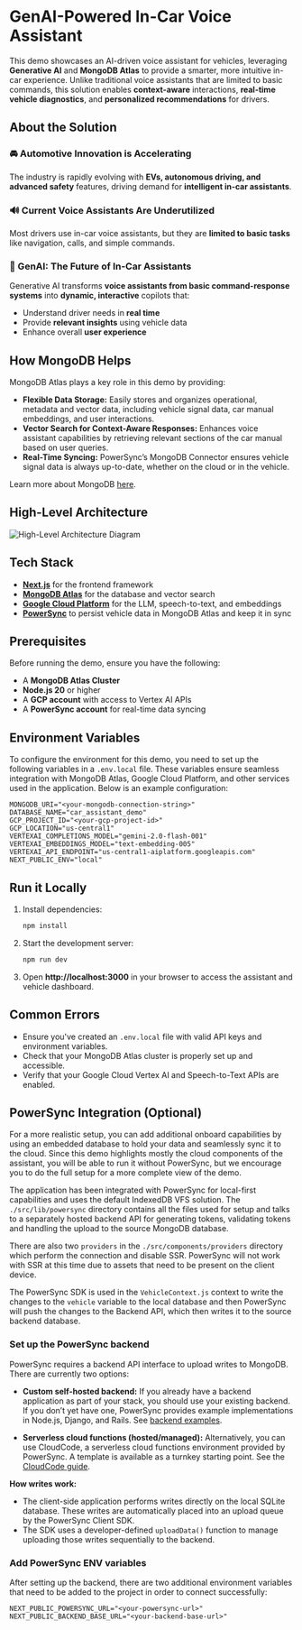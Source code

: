 # GenAI-Powered In-Car Voice Assistant

This demo showcases an AI-driven voice assistant for vehicles, leveraging **Generative AI** and **MongoDB Atlas** to provide a smarter, more intuitive in-car experience. Unlike traditional voice assistants that are limited to basic commands, this solution enables **context-aware** interactions, **real-time vehicle diagnostics**, and **personalized recommendations** for drivers.

## About the Solution

### 🚘 Automotive Innovation is Accelerating

The industry is rapidly evolving with **EVs, autonomous driving, and advanced safety** features, driving demand for **intelligent in-car assistants**.

### 🔊 Current Voice Assistants Are Underutilized

Most drivers use in-car voice assistants, but they are **limited to basic tasks** like navigation, calls, and simple commands.

### 🤖 GenAI: The Future of In-Car Assistants

Generative AI transforms **voice assistants from basic command-response systems** into **dynamic, interactive** copilots that:

- Understand driver needs in **real time**
- Provide **relevant insights** using vehicle data
- Enhance overall **user experience**

## How MongoDB Helps

MongoDB Atlas plays a key role in this demo by providing:

- **Flexible Data Storage:** Easily stores and organizes operational, metadata and vector data, including vehicle signal data, car manual embeddings, and user interactions.
- **Vector Search for Context-Aware Responses:** Enhances voice assistant capabilities by retrieving relevant sections of the car manual based on user queries.
- **Real-Time Syncing:** PowerSync’s MongoDB Connector ensures vehicle signal data is always up-to-date, whether on the cloud or in the vehicle.

Learn more about MongoDB [here](https://www.mongodb.com/docs/manual/).

## High-Level Architecture

![High-Level Architecture Diagram](/public/high-level-architecture.png)

## Tech Stack

- **[Next.js](https://nextjs.org/)** for the frontend framework
- **[MongoDB Atlas](https://www.mongodb.com/atlas)** for the database and vector search
- **[Google Cloud Platform](https://cloud.google.com/)** for the LLM, speech-to-text, and embeddings
- **[PowerSync](https://www.powersync.com/)** to persist vehicle data in MongoDB Atlas and keep it in sync

## Prerequisites

Before running the demo, ensure you have the following:

- A **MongoDB Atlas Cluster**
- **Node.js 20** or higher
- A **GCP account** with access to Vertex AI APIs
- A **PowerSync account** for real-time data syncing

## Environment Variables

To configure the environment for this demo, you need to set up the following variables in a `.env.local` file. These variables ensure seamless integration with MongoDB Atlas, Google Cloud Platform, and other services used in the application. Below is an example configuration:

```dotenv
MONGODB_URI="<your-mongodb-connection-string>"
DATABASE_NAME="car_assistant_demo"
GCP_PROJECT_ID="<your-gcp-project-id>"
GCP_LOCATION="us-central1"
VERTEXAI_COMPLETIONS_MODEL="gemini-2.0-flash-001"
VERTEXAI_EMBEDDINGS_MODEL="text-embedding-005"
VERTEXAI_API_ENDPOINT="us-central1-aiplatform.googleapis.com"
NEXT_PUBLIC_ENV="local"
```

## Run it Locally

1. Install dependencies:
   ```bash
   npm install
   ```
2. Start the development server:
   ```bash
   npm run dev
   ```
3. Open **http://localhost:3000** in your browser to access the assistant and vehicle dashboard.

## Common Errors

- Ensure you've created an `.env.local` file with valid API keys and environment variables.
- Check that your MongoDB Atlas cluster is properly set up and accessible.
- Verify that your Google Cloud Vertex AI and Speech-to-Text APIs are enabled.

## PowerSync Integration (Optional)

For a more realistic setup, you can add additional onboard capabilities by using an embedded database to hold your data and seamlessly sync it to the cloud. Since this demo highlights mostly the cloud components of the assistant, you will be able to run it without PowerSync, but we encourage you to do the full setup for a more complete view of the demo.

The application has been integrated with PowerSync for local-first capabilities and uses the default IndexedDB VFS solution. The `./src/lib/powersync` directory contains all the files used for setup and talks to a separately hosted backend API for generating tokens, validating tokens and handling the upload to the source MongoDB database.

There are also two `providers` in the `./src/components/providers` directory which perform the connection and disable SSR. PowerSync will not work with SSR at this time due to assets that need to be present on the client device.

The PowerSync SDK is used in the `VehicleContext.js` context to write the changes to the `vehicle` variable to the local database and then PowerSync will push the changes to the Backend API, which then writes it to the source backend database.

### Set up the PowerSync backend

PowerSync requires a backend API interface to upload writes to MongoDB. There are currently two options:

- **Custom self-hosted backend:** If you already have a backend application as part of your stack, you should use your existing backend. If you don’t yet have one, PowerSync provides example implementations in Node.js, Django, and Rails. See [backend examples](https://docs.powersync.com/resources/demo-apps-example-projects#backend-examples).

- **Serverless cloud functions (hosted/managed):** Alternatively, you can use CloudCode, a serverless cloud functions environment provided by PowerSync. A template is available as a turnkey starting point. See the [CloudCode guide](https://docs.powersync.com/usage/tools/cloudcode).

**How writes work:**

- The client-side application performs writes directly on the local SQLite database. These writes are automatically placed into an upload queue by the PowerSync Client SDK.
- The SDK uses a developer-defined `uploadData()` function to manage uploading those writes sequentially to the backend.

### Add PowerSync ENV variables

After setting up the backend, there are two additional environment variables that need to be added to the project in order to connect successfully:

```dotenv
NEXT_PUBLIC_POWERSYNC_URL="<your-powersync-url>"
NEXT_PUBLIC_BACKEND_BASE_URL="<your-backend-base-url>"
```
